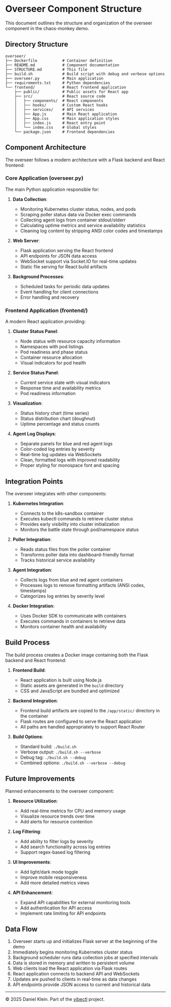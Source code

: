 # Overseer Component Structure

This document outlines the structure and organization of the overseer component in the chaos-monkey demo.

## Directory Structure

```
overseer/
├── Dockerfile           # Container definition
├── README.md            # Component documentation
├── STRUCTURE.md         # This file
├── build.sh             # Build script with debug and verbose options
├── overseer.py          # Main application
├── requirements.txt     # Python dependencies
└── frontend/            # React frontend application
    ├── public/          # Public assets for React app
    ├── src/             # React source code
    │   ├── components/  # React components
    │   ├── hooks/       # Custom React hooks
    │   ├── services/    # API services
    │   ├── App.js       # Main React application
    │   ├── App.css      # Main application styles
    │   ├── index.js     # React entry point
    │   └── index.css    # Global styles
    └── package.json     # Frontend dependencies
```

## Component Architecture

The overseer follows a modern architecture with a Flask backend and React frontend:

### Core Application (overseer.py)

The main Python application responsible for:

1. **Data Collection**:
   - Monitoring Kubernetes cluster status, nodes, and pods
   - Scraping poller status data via Docker exec commands
   - Collecting agent logs from container stdout/stderr
   - Calculating uptime metrics and service availability statistics
   - Cleaning log content by stripping ANSI color codes and timestamps

2. **Web Server**:
   - Flask application serving the React frontend
   - API endpoints for JSON data access
   - WebSocket support via Socket.IO for real-time updates
   - Static file serving for React build artifacts

3. **Background Processes**:
   - Scheduled tasks for periodic data updates
   - Event handling for client connections
   - Error handling and recovery

### Frontend Application (frontend/)

A modern React application providing:

1. **Cluster Status Panel**:
   - Node status with resource capacity information
   - Namespaces with pod listings
   - Pod readiness and phase status
   - Container resource allocation
   - Visual indicators for pod health

2. **Service Status Panel**:
   - Current service state with visual indicators
   - Response time and availability metrics
   - Pod readiness information

3. **Visualization**:
   - Status history chart (time series)
   - Status distribution chart (doughnut)
   - Uptime percentage and status counts

4. **Agent Log Displays**:
   - Separate panels for blue and red agent logs
   - Color-coded log entries by severity
   - Real-time log updates via WebSockets
   - Clean, formatted logs with improved readability
   - Proper styling for monospace font and spacing

## Integration Points

The overseer integrates with other components:

1. **Kubernetes Integration**:
   - Connects to the k8s-sandbox container
   - Executes kubectl commands to retrieve cluster status
   - Provides early visibility into cluster initialization
   - Monitors the battle state through pod/namespace status

2. **Poller Integration**:
   - Reads status files from the poller container
   - Transforms poller data into dashboard-friendly format
   - Tracks historical service availability

3. **Agent Integration**:
   - Collects logs from blue and red agent containers
   - Processes logs to remove formatting artifacts (ANSI codes, timestamps)
   - Categorizes log entries by severity level

4. **Docker Integration**:
   - Uses Docker SDK to communicate with containers
   - Executes commands in containers to retrieve data
   - Monitors container health and availability

## Build Process

The build process creates a Docker image containing both the Flask backend and React frontend:

1. **Frontend Build**:
   - React application is built using Node.js
   - Static assets are generated in the `build` directory
   - CSS and JavaScript are bundled and optimized

2. **Backend Integration**:
   - Frontend build artifacts are copied to the `/app/static/` directory in the container
   - Flask routes are configured to serve the React application
   - All paths are handled appropriately to support React Router

3. **Build Options**:
   - Standard build: `./build.sh`
   - Verbose output: `./build.sh --verbose`
   - Debug tag: `./build.sh --debug`
   - Combined options: `./build.sh --verbose --debug`

## Future Improvements

Planned enhancements to the overseer component:

1. **Resource Utilization**:
   - Add real-time metrics for CPU and memory usage
   - Visualize resource trends over time
   - Add alerts for resource contention

2. **Log Filtering**:
   - Add ability to filter logs by severity
   - Add search functionality across log entries
   - Support regex-based log filtering

3. **UI Improvements**:
   - Add light/dark mode toggle
   - Improve mobile responsiveness
   - Add more detailed metrics views

4. **API Enhancement**:
   - Expand API capabilities for external monitoring tools
   - Add authentication for API access
   - Implement rate limiting for API endpoints

## Data Flow

1. Overseer starts up and initializes Flask server at the beginning of the demo
2. Immediately begins monitoring Kubernetes cluster status
3. Background scheduler runs data collection jobs at specified intervals
4. Data is stored in memory and written to persistent volume
5. Web clients load the React application via Flask routes
6. React application connects to backend API and WebSockets
7. Updates are pushed to clients in real-time as data changes
8. API endpoints provide JSON access to current and historical data

---

© 2025 Daniel Klein. Part of the [vibectl](https://github.com/othercriteria/vibectl) project.
